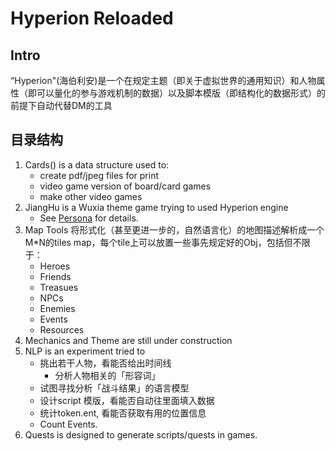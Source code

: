 # Hyperion Reloaded

## Intro

“Hyperion"(海伯利安)是一个在规定主题（即关于虚拟世界的通用知识）和人物属性（即可以量化的参与游戏机制的数据）以及脚本模版（即结构化的数据形式）的前提下自动代替DM的工具

## 目录结构

1.  Cards() is a data structure used to:   
    -   create pdf/jpeg files for print
    -   video game version of board/card games
    -   make other video games
2.  JiangHu is a Wuxia theme game trying to used Hyperion engine
    -   See [Persona](Jiang%20Hu/scripts/persona.py) for details.
3.  Map Tools 将形式化（甚至更进一步的，自然语言化）的地图描述解析成一个M*N的tiles map，每个tile上可以放置一些事先规定好的Obj，包括但不限于：
    *   Heroes
    *   Friends
    *   Treasues
    *   NPCs
    *   Enemies
    *   Events
    *   Resources
4.  Mechanics and Theme are still under construction
5.  NLP is an experiment tried to
    -  挑出若干人物，看能否给出时间线
        *   分析人物相关的「形容词」
    -  试图寻找分析「战斗结果」的语言模型
    -  设计script 模版，看能否自动往里面填入数据
    -  统计token.ent, 看能否获取有用的位置信息
    -  Count Events.
6.  Quests is designed to generate scripts/quests in games.